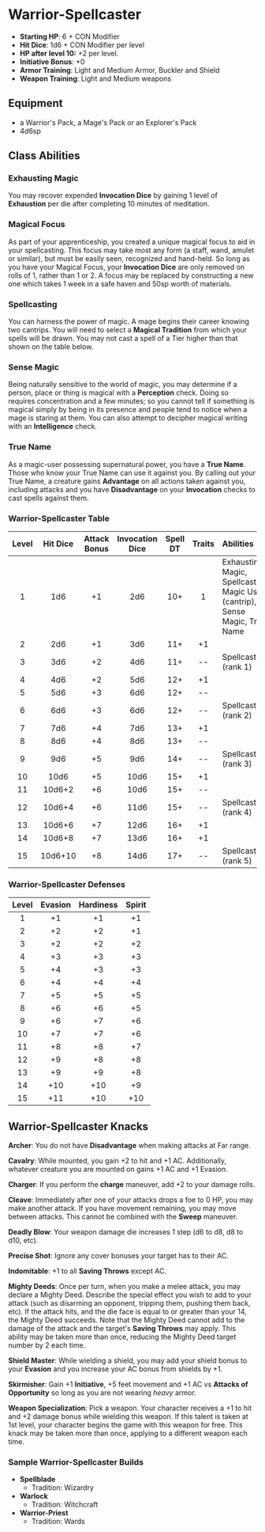 # Warrior-Spellcaster

- **Starting HP**: 6 + CON Modifier
- **Hit Dice**: 1d6 + CON Modifier per level
- **HP after level 10:** +2 per level.
- **Initiative Bonus**: +0
- **Armor Training**: Light and Medium Armor, Buckler and Shield
- **Weapon Training**: Light and Medium weapons

## Equipment
- a Warrior's Pack, a Mage's Pack or an Explorer's Pack
- 4d6sp

## Class Abilities

### Exhausting Magic
You may recover expended **Invocation Dice** by gaining 1 level of **Exhaustion** per die after completing 10 minutes of meditation.

### Magical Focus
As part of your apprenticeship, you created a unique magical focus to aid in your spellcasting.  This focus may take most any form (a staff, wand, amulet or similar), but must be easily seen, recognized and hand-held.  So long as you have your Magical Focus, your **Invocation Dice** are only removed on rolls of 1, rather than 1 or 2.  A focus may be replaced by constructing a new one which takes 1 week in a safe haven and 50sp worth of materials.

### Spellcasting
You can harness the power of magic.  A mage begins their career knowing two cantrips.  You will need to select a **Magical Tradition** from which your spells will be drawn.  You may not cast a spell of a Tier higher than that shown on the table below.

### Sense Magic
Being naturally sensitive to the world of magic, you may determine if a person, place or thing is magical with a **Perception** check.  Doing so requires concentration and a few minutes; so you cannot tell if something is magical simply by being in its presence and people tend to notice when a mage is staring at them.  You can also attempt to decipher magical writing with an **Intelligence** check.

### True Name
As a magic-user possessing supernatural power, you have a **True Name**.  Those who know your True Name can use it against you.  By calling out your True Name, a creature gains **Advantage** on all actions taken against you, including attacks and you have **Disadvantage** on your **Invocation** checks to cast spells against them.

### Warrior-Spellcaster Table
| Level | Hit Dice | Attack Bonus |  Invocation Dice | Spell DT |  Traits | Abilities |
|:-----:|:--------:|:------------:|:----------------:|:--------:|:-------:|:---|
|   1   |    1d6   |      +1      |        2d6       |    10+   |     1   | Exhausting Magic, Spellcasting, Magic User (cantrip), Sense Magic, True Name |
|   2   |    2d6   |      +1      |        3d6       |    11+   |    +1   |  |
|   3   |    3d6   |      +2      |        4d6       |    11+   |    --   | Spellcasting (rank 1) |
|   4   |    4d6   |      +2      |        5d6       |    12+   |    +1   |  |
|   5   |    5d6   |      +3      |        6d6       |    12+   |    --   |  |
|   6   |    6d6   |      +3      |        6d6       |    12+   |    --   | Spellcasting (rank 2) |
|   7   |    7d6   |      +4      |        7d6       |    13+   |    +1   |  |
|   8   |    8d6   |      +4      |        8d6       |    13+   |    --   |  |
|   9   |    9d6   |      +5      |        9d6       |    14+   |    --   | Spellcasting (rank 3) |
|  10   |   10d6   |      +5      |       10d6       |    15+   |    +1   |  |
|  11   |   10d6+2 |      +6      |       10d6       |    15+   |    --   |  |
|  12   |   10d6+4 |      +6      |       11d6       |    15+   |    --   | Spellcasting (rank 4) |
|  13   |   10d6+6 |      +7      |       12d6       |    16+   |    +1   |  |
|  14   |   10d6+8 |      +7      |       13d6       |    16+   |    +1   |  |
|  15   |  10d6+10 |      +8      |       14d6       |    17+   |    --   | Spellcasting (rank 5) |

### Warrior-Spellcaster Defenses
| Level | Evasion | Hardiness | Spirit |
|:-----:|:-------:|:---------:|:------:|
|   1   |    +1   |     +1    |   +1   |
|   2   |    +2   |     +2    |   +1   |
|   3   |    +2   |     +2    |   +2   |
|   4   |    +3   |     +3    |   +3   |
|   5   |    +4   |     +3    |   +3   |
|   6   |    +4   |     +4    |   +4   |
|   7   |    +5   |     +5    |   +5   |
|   8   |    +6   |     +6    |   +5   |
|   9   |    +6   |     +7    |   +6   |
|  10   |    +7   |     +7    |   +6   |
|  11   |    +8   |     +8    |   +7   |
|  12   |    +9   |     +8    |   +8   |
|  13   |    +9   |     +9    |   +8   |
|  14   |   +10   |    +10    |   +9   |
|  15   |   +11   |    +10    |  +10   |

## Warrior-Spellcaster Knacks

**Archer**: You do not have **Disadvantage** when making attacks at Far range.

**Cavalry**: While mounted, you gain +2 to hit and +1 AC.  Additionally, whatever creature you are mounted on gains +1 AC and +1 Evasion.

**Charger**: If you perform the **charge** maneuver, add +2 to your damage rolls.

**Cleave**: Immediately after one of your attacks drops a foe to 0 HP, you may make another attack.  If you have movement remaining, you may move between attacks.  This cannot be combined with the **Sweep** maneuver.

**Deadly Blow**: Your weapon damage die increases 1 step (d6 to d8, d8 to d10, etc).

**Precise Shot**: Ignore any cover bonuses your target has to their AC.

**Indomitable**: +1 to all **Saving Throws** except AC.

**Mighty Deeds**: Once per turn, when you make a melee attack, you may declare a Mighty Deed.  Describe the special effect you wish to add to your attack (such as disarming an opponent, tripping them, pushing them back, etc).  If the attack hits, and the die face is equal to or greater than your 14, the Mighty Deed succeeds.  Note that the Mighty Deed cannot add to the damage of the attack and the target's **Saving Throws** may apply.  This ability may be taken more than once, reducing the Mighty Deed target number by 2 each time.

**Shield Master**: While wielding a shield, you may add your shield bonus to your **Evasion** and you increase your AC bonus from shields by +1.

**Skirmisher**: Gain +1 **Initiative**, +5 feet movement and +1 AC vs **Attacks of Opportunity** so long as you are not wearing _heavy_ armor.

**Weapon Specialization**:  Pick a weapon. Your character receives a +1 to hit and +2 damage bonus while wielding this weapon. If this talent is taken at 1st level, your character begins the game with this weapon for free.  This knack may be taken more than once, applying to a different weapon each time.

### Sample Warrior-Spellcaster Builds
- **Spellblade**
	- Tradition: Wizardry
- **Warlock**
	- Tradition: Witchcraft
- **Warrior-Priest**
	- Tradition: Wards
